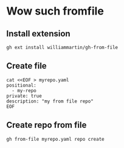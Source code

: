 # Wow such fromfile

## Install extension

```
gh ext install williammartin/gh-from-file
```

## Create file

```
cat <<EOF > myrepo.yaml
positional:
  - my-repo
private: true
description: "my from file repo"
EOF
```

## Create repo from file

```
gh from-file myrepo.yaml repo create
```
